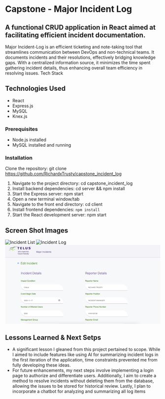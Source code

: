 # Capstone - Major Incident Log

## A functional CRUD application in React aimed at facilitating efficient incident documentation.

Major Incident-Log is an efficient ticketing and note-taking tool that streamlines communication between DevOps and non-technical teams. It documents incidents and their resolutions, effectively bridging knowledge gaps. With a centralized information source, it minimizes the time spent gathering incident details, thus enhancing overall team efficiency in resolving issues.
Tech Stack

## Technologies Used

- React
- Express.js
- MySQL
- Knex.js

### Prerequisites

- Node.js installed
- MySQL installed and running

### Installation

Clone the repository: git clone https://github.com/RichardxTrusty/capstone_incident_log

1. Navigate to the project directory: cd capstone_incident_log
2. Install backend dependencies: cd server && npm install
3. Start the Express server: npm start
4. Open a new terminal window/tab
5. Navigate to the front end directory: cd client
6. Install frontend dependencies: `npm install`
7. Start the React development server: npm start

## Screen Shot Images

![Incident List](<Image 2023-11-19 at 12.47 PM.jpg>)
![Incident Log](<Image 2023-11-19 at 12.48 PM.jpg>)
![Edit Log Item](2D236C83-7FFC-4034-A1FC-667E4D63FFDD.jpeg)

## Lessons Learned & Next Setps

- A significant lesson I gleaned from this project pertained to scope. While I aimed to include features like using AI for summarizing incident logs in the first iteration of the application, time constraints prevented me from fully developing these ideas.
- For future enhancements, my next steps involve implementing a login page to authorize and differentiate users. Additionally, I aim to create a method to resolve incidents without deleting them from the database, allowing the issues to be stored for historical review. Lastly, I plan to incorporate a chatbot for analyzing and summarizing all log items
